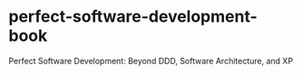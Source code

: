 # perfect-software-development-book
Perfect Software Development: Beyond DDD, Software Architecture, and XP
